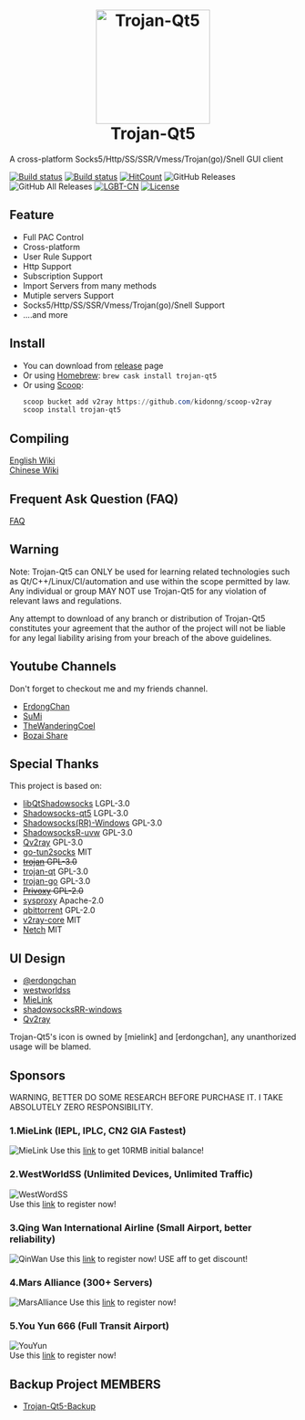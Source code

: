 <h1 align="center">
  <img src="https://github.com/Trojan-Qt5/Trojan-Qt5/blob/master/resources/icons/trojan-qt5_new.png?raw=true" alt="Trojan-Qt5" width="200">
  <br>
  Trojan-Qt5
  <br>
</h1>

A cross-platform Socks5/Http/SS/SSR/Vmess/Trojan(go)/Snell GUI client

[![Build status](https://travis-ci.com/Trojan-Qt5/Trojan-Qt5.svg?branch=master)](https://travis-ci.com/Trojan-Qt5/Trojan-Qt5)
[![Build status](https://ci.appveyor.com/api/projects/status/mbrhwcmufm0q9lba/branch/master?svg=true)](https://ci.appveyor.com/project/CoelWu/trojan-qt5)
[![HitCount](http://hits.dwyl.io/Trojan-Qt5/Trojan-Qt5.svg)](http://hits.dwyl.io/Trojan-Qt5/Trojan-Qt5)
![GitHub Releases](https://img.shields.io/github/downloads/Trojan-Qt5/Trojan-Qt5/latest/total?logo=github)
![GitHub All Releases](https://img.shields.io/github/downloads/Trojan-Qt5/Trojan-Qt5/total?label=downloads-total&logo=github)
[![LGBT-CN](https://img.shields.io/badge/Support-LGBTQIA-FF0000)](https://git.io/JfJiO)
[![License](https://img.shields.io/badge/license-GPL%20V3-blue.svg?longCache=true)](https://www.gnu.org/licenses/gpl-3.0.en.html)

## Feature
- Full PAC Control
- Cross-platform
- User Rule Support
- Http Support
- Subscription Support
- Import Servers from many methods
- Mutiple servers Support
- Socks5/Http/SS/SSR/Vmess/Trojan(go)/Snell Support
- ....and more

## Install

- You can download from [release](https://github.com/Trojan-Qt5/Trojan-Qt5/releases) page
- Or using [Homebrew](https://brew.sh/): `brew cask install trojan-qt5`
- Or using [Scoop](https://scoop.sh/):
  ```powershell
  scoop bucket add v2ray https://github.com/kidonng/scoop-v2ray
  scoop install trojan-qt5
  ```

## Compiling

[English Wiki](https://github.com/Trojan-Qt5/Trojan-Qt5/wiki/Compile)  
[Chinese Wiki](https://github.com/Trojan-Qt5/Trojan-Qt5/wiki/Compile_CN)

## Frequent Ask Question (FAQ)

[FAQ](https://github.com/Trojan-Qt5/Trojan-Qt5/wiki/FAQ)

## Warning
Note: Trojan-Qt5 can ONLY be used for learning related technologies such as Qt/C++/Linux/CI/automation and use within the scope permitted by law. Any individual or group MAY NOT use Trojan-Qt5 for any violation of relevant laws and regulations.

Any attempt to download of any branch or distribution of Trojan-Qt5 constitutes your agreement that the author of the project will not be liable for any legal liability arising from your breach of the above guidelines.

## Youtube Channels
Don't forget to checkout me and my friends channel.  
- [ErdongChan](https://bit.ly/3bshXk6)  
- [SuMi](https://bit.ly/2UlLN2M)  
- [TheWanderingCoel](https://bit.ly/2UhPMhQ)  
- [Bozai Share](https://bit.ly/3eGMtbx)

## Special Thanks

This project is based on:

- [libQtShadowsocks](https://github.com/shadowsocks/libQtShadowsocks) LGPL-3.0
- [Shadowsocks-qt5](https://github.com/shadowsocks/shadowsocks-qt5) LGPL-3.0
- [Shadowsocks(RR)-Windows](https://github.com/shadowsocksrr/shadowsocksr-csharp) GPL-3.0
- [ShadowsocksR-uvw](https://github.com/qv2ray/shadowsocksr-uvw) GPL-3.0
- [Qv2ray](https://github.com/qv2ray/qv2ray) GPL-3.0
- [go-tun2socks](https://github.com/eycorsican/go-tun2socks) MIT
- ~~[trojan](https://github.com/trojan-gfw/trojan) GPL-3.0~~
- [trojan-qt](https://github.com/trojan-gfw/trojan-qt) GPL-3.0
- [trojan-go](https://github.com/p4gefau1t/trojan-go/) GPL-3.0
- ~~[Privoxy](https://www.privoxy.org) GPL-2.0~~
- [sysproxy](https://github.com/Noisyfox/sysproxy/) Apache-2.0
- [qbittorrent](https://github.com/qbittorrent/qBittorrent) GPL-2.0
- [v2ray-core](https://github.com/v2ray/v2ray-core) MIT
- [Netch](https://github.com/NetchX/Netch) MIT

## UI Design
- [@erdongchan]()
- [westworldss](https://westworldss.com/)
- [MieLink](https://www.mielink.cc)
- [shadowsocksRR-windows](https://github.com/shadowsocksrr/shadowsocksr-csharp)
- [Qv2ray](https://github.com/qv2ray/qv2ray)

Trojan-Qt5's icon is owned by [mielink] and [erdongchan], any unanthorized usage will be blamed.

## Sponsors

WARNING, BETTER DO SOME RESEARCH BEFORE PURCHASE IT. I TAKE ABSOLUTELY ZERO RESPONSIBILITY.

### 1.MieLink (IEPL, IPLC, CN2 GIA Fastest)
![MieLink](https://i.imgur.com/XmvuOOi.png)
Use this [link](http://rakuten-co-jp.club/register?aff=COELWU) to get 10RMB initial balance!

### 2.WestWorldSS (Unlimited Devices, Unlimited Traffic)
![WestWordSS](https://i.imgur.com/aZx1VnP.png)  
Use this [link](https://xbsj5673.xyz) to register now!

### 3.Qing Wan International Airline (Small Airport, better reliability)
![QinWan](https://i.imgur.com/67tgeAj.jpg) 
Use this [link](https://www.qwyun.vip/auth/register?code=COELWU) to register now! USE aff to get discount!

### 4.Mars Alliance (300+ Servers)
![MarsAlliance](https://imgur.com/ExEmZ07.jpg)
Use this [link](https://www.hxlm.org/#/register?code=a7cWmBDX) to register now!

### 5.You Yun 666 (Full Transit Airport)
![YouYun](https://i.imgur.com/U4ue42O.jpg)  
Use this [link](https://youyun666.com/auth/register?code=FDqS) to register now!

## Backup Project MEMBERS
- [Trojan-Qt5-Backup](https://github.com/Trojan-Qt5-Backup)
